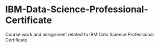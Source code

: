 # IBM-Data-Science-Professional-Certificate
Course work and assignment related to IBM Data Science Professional Certificate

